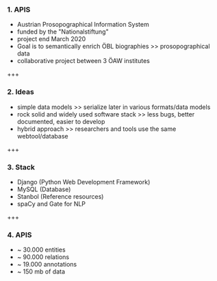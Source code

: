 
### 1. APIS
- Austrian Prosopographical Information System<!-- .element: class="fragment" -->
- funded by the "Nationalstiftung"<!-- .element: class="fragment" -->
- project end March 2020<!-- .element: class="fragment" -->
- Goal is to semantically enrich ÖBL biographies \>\> prosopographical data<!-- .element: class="fragment" -->
- collaborative project between 3 ÖAW institutes<!-- .element: class="fragment" -->

+++

### 2. Ideas
- simple data models \>\> serialize later in various formats/data models<!-- .element: class="fragment" -->
- rock solid and widely used software stack \>\> less bugs, better documented, easier to develop<!-- .element: class="fragment" -->
- hybrid approach \>\> researchers and tools use the same webtool/database<!-- .element: class="fragment" -->

+++

### 3. Stack
- Django (Python Web Development Framework)<!-- .element: class="fragment" -->
- MySQL (Database)<!-- .element: class="fragment" -->
- Stanbol (Reference resources)<!-- .element: class="fragment" -->
- spaCy and Gate for NLP<!-- .element: class="fragment" -->


+++

### 4. APIS
- ~ 30.000 entities<!-- .element: class="fragment" -->
- ~ 90.000 relations<!-- .element: class="fragment" -->
- ~ 19.000 annotations<!-- .element: class="fragment" -->
- ~ 150 mb of data<!-- .element: class="fragment" -->
